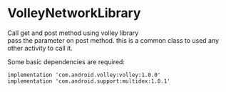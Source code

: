 # VolleyNetworkLibrary
Call get and post method using volley library  
pass the parameter on post method.
this is a common class to used any other activity to call it.


Some basic dependencies are required:
```
implementation 'com.android.volley:volley:1.0.0'
implementation 'com.android.support:multidex:1.0.1'
```

